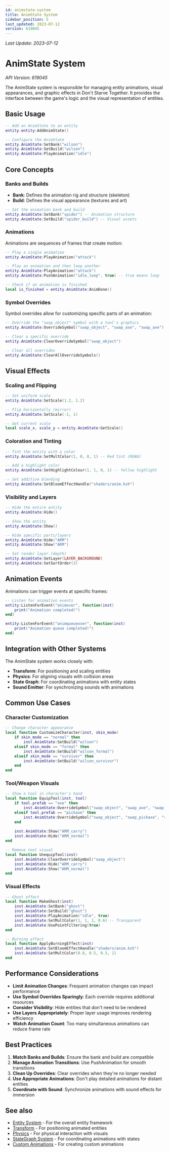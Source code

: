 ```yaml
---
id: animstate-system
title: AnimState System
sidebar_position: 5
last_updated: 2023-07-12
version: 619045
---
```

*Last Update: 2023-07-12*
# AnimState System

*API Version: 619045*

The AnimState system is responsible for managing entity animations, visual appearances, and graphic effects in Don't Starve Together. It provides the interface between the game's logic and the visual representation of entities.

## Basic Usage

```lua
-- Add an AnimState to an entity
entity.entity:AddAnimState()

-- Configure the AnimState
entity.AnimState:SetBank("wilson")
entity.AnimState:SetBuild("wilson")
entity.AnimState:PlayAnimation("idle")
```

## Core Concepts

### Banks and Builds

- **Bank**: Defines the animation rig and structure (skeleton)
- **Build**: Defines the visual appearance (textures and art)

```lua
-- Set the animation bank and build
entity.AnimState:SetBank("spider") -- Animation structure
entity.AnimState:SetBuild("spider_build") -- Visual assets
```

### Animations

Animations are sequences of frames that create motion:

```lua
-- Play a single animation
entity.AnimState:PlayAnimation("attack")

-- Play an animation and then loop another
entity.AnimState:PlayAnimation("attack")
entity.AnimState:PushAnimation("idle_loop", true) -- true means loop

-- Check if an animation is finished
local is_finished = entity.AnimState:AnimDone()
```

### Symbol Overrides

Symbol overrides allow for customizing specific parts of an animation:

```lua
-- Override the "swap_object" symbol with a tool's graphics
entity.AnimState:OverrideSymbol("swap_object", "swap_axe", "swap_axe")

-- Clear a specific override
entity.AnimState:ClearOverrideSymbol("swap_object")

-- Clear all overrides
entity.AnimState:ClearAllOverrideSymbols()
```

## Visual Effects

### Scaling and Flipping

```lua
-- Set uniform scale
entity.AnimState:SetScale(1.2, 1.2)

-- Flip horizontally (mirror)
entity.AnimState:SetScale(-1, 1)

-- Get current scale
local scale_x, scale_y = entity.AnimState:GetScale()
```

### Coloration and Tinting

```lua
-- Tint the entity with a color
entity.AnimState:SetMultColor(1, 0, 0, 1) -- Red tint (RGBA)

-- Add a highlight color
entity.AnimState:SetHighlightColour(1, 1, 0, 1) -- Yellow highlight

-- Set additive blending
entity.AnimState:SetBloomEffectHandle("shaders/anim.ksh")
```

### Visibility and Layers

```lua
-- Hide the entire entity
entity.AnimState:Hide()

-- Show the entity
entity.AnimState:Show()

-- Hide specific parts/layers
entity.AnimState:Hide("ARM")
entity.AnimState:Show("ARM")

-- Set render layer (depth)
entity.AnimState:SetLayer(LAYER_BACKGROUND)
entity.AnimState:SetSortOrder(3)
```

## Animation Events

Animations can trigger events at specific frames:

```lua
-- Listen for animation events
entity:ListenForEvent("animover", function(inst)
    print("Animation completed!")
end)

entity:ListenForEvent("animqueueover", function(inst)
    print("Animation queue completed!")
end)
```

## Integration with Other Systems

The AnimState system works closely with:

- **Transform**: For positioning and scaling entities
- **Physics**: For aligning visuals with collision areas
- **State Graph**: For coordinating animations with entity states
- **Sound Emitter**: For synchronizing sounds with animations

## Common Use Cases

### Character Customization

```lua
-- Change character appearance
local function CustomizeCharacter(inst, skin_mode)
    if skin_mode == "normal" then
        inst.AnimState:SetBuild("wilson")
    elseif skin_mode == "formal" then
        inst.AnimState:SetBuild("wilson_formal")
    elseif skin_mode == "survivor" then
        inst.AnimState:SetBuild("wilson_survivor")
    end
end
```

### Tool/Weapon Visuals

```lua
-- Show a tool in character's hand
local function EquipTool(inst, tool)
    if tool.prefab == "axe" then
        inst.AnimState:OverrideSymbol("swap_object", "swap_axe", "swap_axe")
    elseif tool.prefab == "pickaxe" then
        inst.AnimState:OverrideSymbol("swap_object", "swap_pickaxe", "swap_pickaxe")
    end
    
    inst.AnimState:Show("ARM_carry")
    inst.AnimState:Hide("ARM_normal")
end

-- Remove tool visual
local function UnequipTool(inst)
    inst.AnimState:ClearOverrideSymbol("swap_object")
    inst.AnimState:Hide("ARM_carry")
    inst.AnimState:Show("ARM_normal")
end
```

### Visual Effects

```lua
-- Ghost effect
local function MakeGhost(inst)
    inst.AnimState:SetBank("ghost")
    inst.AnimState:SetBuild("ghost")
    inst.AnimState:PlayAnimation("idle", true)
    inst.AnimState:SetMultColor(1, 1, 1, 0.6) -- Transparent
    inst.AnimState:UsePointFiltering(true)
end

-- Burning effect
local function ApplyBurningEffect(inst)
    inst.AnimState:SetBloomEffectHandle("shaders/anim.ksh")
    inst.AnimState:SetMultColor(0.8, 0.5, 0.3, 1)
end
```

## Performance Considerations

- **Limit Animation Changes**: Frequent animation changes can impact performance
- **Use Symbol Overrides Sparingly**: Each override requires additional resources
- **Consider Visibility**: Hide entities that don't need to be rendered
- **Use Layers Appropriately**: Proper layer usage improves rendering efficiency
- **Watch Animation Count**: Too many simultaneous animations can reduce frame rate

## Best Practices

1. **Match Banks and Builds**: Ensure the bank and build are compatible
2. **Manage Animation Transitions**: Use PushAnimation for smooth transitions
3. **Clean Up Overrides**: Clear overrides when they're no longer needed
4. **Use Appropriate Animations**: Don't play detailed animations for distant entities
5. **Coordinate with Sound**: Synchronize animations with sound effects for immersion

## See also

- [Entity System](entity-system.md) - For the overall entity framework
- [Transform](../shared-properties/transform.md) - For positioning animated entities
- [Physics](physics.md) - For physical interaction with visuals
- [StateGraph System](stategraph-system.md) - For coordinating animations with states
- [Custom Animations](../examples/custom-stategraphs-and-animations.md) - For creating custom animations
